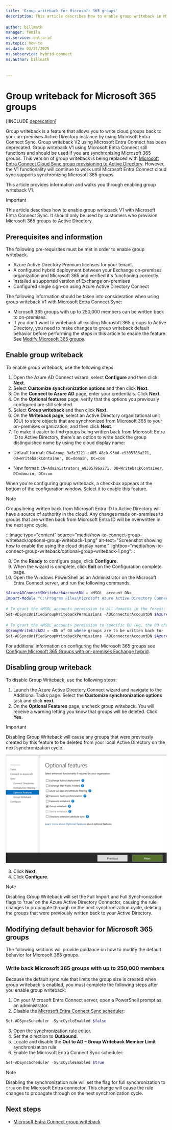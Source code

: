 ```yaml
---
title: 'Group writeback for Microsoft 365 groups'
description: This article describes how to enable group writeback in Microsoft Entra Connect by using PowerShell and a wizard.

author: billmath
manager: femila
ms.service: entra-id
ms.topic: how-to
ms.date: 03/21/2025
ms.subservice: hybrid-connect
ms.author: billmath


---
```


# Group writeback for Microsoft 365 groups

[!INCLUDE [deprecation](~/includes/gwb-v2-deprecation.md)]

Group writeback is a feature that allows you to write cloud groups back to your on-premises Active Directory instance by using Microsoft Entra Connect Sync. Group writeback V2 using Microsoft Entra Connect has been deprecated. Group writeback V1 using Microsoft Entra Connect still functions and should be used if you are synchronizing Microsoft 365 groups. This version of group writeback is being replaced with [Microsoft Entra Connect Cloud Sync group provisioning to Active Directory](../group-writeback-cloud-sync.md). However, the V1 functionality will continue to work until Microsoft Entra Connect cloud sync supports synchronizing Microsoft 365 groups.

This article provides information and walks you through enabling group writeback V1. 

>[!IMPORTANT]
>This article describes how to enable group writeback V1 with Microsoft Entra Connect Sync. It should only be used by customers who provision Microsoft 365 groups to Active Directory.

 
## Prerequisites and information
The following pre-requisites must be met in order to enable group writeback.
- Azure Active Directory Premium licenses for your tenant.
- A configured hybrid deployment between your Exchange on-premises organization and Microsoft 365 and verified it's functioning correctly.
- Installed a supported version of Exchange on-premises
- Configured single sign-on using Azure Active Directory Connect

The following information should be taken into consideration when using group writeback V1 with Microsoft Entra Connect Sync:
- Microsoft 365 groups with up to 250,000 members can be written back to on-premises. 
- If you don't want to writeback all existing Microsoft 365 groups to Active Directory, you need to make changes to group writeback default behavior before performing the steps in this article to enable the feature. See [Modify Microsoft 365 groups](#modifying-default-behavior-for-microsoft-365-groups).

## Enable group writeback

To enable group writeback, use the following steps:

1. Open the Azure AD Connect wizard, select **Configure** and then click **Next**.
2. Select **Customize synchronization options** and then click **Next**.
3. On the **Connect to Azure AD** page, enter your credentials. Click **Next**.
4. On the **Optional features** page, verify that the options you previously configured are still selected.
5. Select **Group writeback** and then click **Next**.
6. On the **Writeback page**, select an Active Directory organizational unit (OU) to store objects that are synchronized from Microsoft 365 to your on-premises organization, and then click **Next**.
7. To make it easier to find groups being written back from Microsoft Entra ID to Active Directory, there's an option to write back the group distinguished name by using the cloud display name: 

- Default format: 
`CN=Group_3a5c3221-c465-48c0-95b8-e9305786a271, OU=WritebackContainer, DC=domain, DC=com`  

- New format: 
`CN=Administrators_e9305786a271, OU=WritebackContainer, DC=domain, DC=com`  

When you're configuring group writeback, a checkbox appears at the bottom of the configuration window. Select it to enable this feature. 

> [!NOTE]
> Groups being written back from Microsoft Entra ID to Active Directory will have a source of authority in the cloud. Any changes made on-premises to groups that are written back from Microsoft Entra ID will be overwritten in the next sync cycle. 

:::image type="content" source="media/how-to-connect-group-writeback/optional-group-writeback-1.png" alt-text="Screenshot showing how to enable the using the cloud display name." lightbox="media/how-to-connect-group-writeback/optional-group-writeback-1.png":::

8. On the **Ready** to configure page, click **Configure**.
9. When the wizard is complete, click **Exit** on the Configuration complete page.
10. Open the Windows PowerShell as an Administrator on the Microsoft Entra Connect server, and run the following commands.

```powershell
$AzureADConnectSWritebackAccountDN = <MSOL_ account DN>
Import-Module "C:\Program Files\Microsoft Azure Active Directory Connect\AdSyncConfig\AdSyncConfig.psm1"

# To grant the <MSOL_account> permission to all domains in the forest:
Set-ADSyncUnifiedGroupWritebackPermissions -ADConnectorAccountDN $AzureADConnectSWritebackAccountDN

# To grant the <MSOL_account> permission to specific OU (eg. the OU chosen to writeback Office 365 Groups to):
$GroupWritebackOU = <DN of OU where groups are to be written back to>
Set-ADSyncUnifiedGroupWritebackPermissions -ADConnectorAccountDN $AzureADConnectSWritebackAccountDN -ADObjectDN $GroupWritebackOU
```

For additional information on configuring the Microsoft 365 groups see [Configure Microsoft 365 Groups with on-premises Exchange hybrid](/exchange/hybrid-deployment/set-up-microsoft-365-groups#enable-group-writeback-in-azure-ad-connect).

## Disabling group writeback

To disable Group Writeback, use the following steps:

1. Launch the Azure Active Directory Connect wizard and navigate to the Additional Tasks page. Select the **Customize synchronization options** task and click **next**.
2. On the **Optional Features** page, uncheck group writeback. You will receive a warning letting you know that groups will be deleted. Click **Yes**.
  > [!IMPORTANT]
  > Disabling Group Writeback will cause any groups that were previously created by this feature to be deleted from your local Active Directory on the next synchronization cycle.

  ![Uncheck box](media/how-to-connect-group-writeback/group-1.png)

3. Click **Next**.
4. Click **Configure**.

 > [!NOTE]
 > Disabling Group Writeback will set the Full Import and Full Synchronization flags to 'true' on the Azure Active Directory Connector, causing the rule changes to propagate through on the next synchronization cycle, deleting the groups that were previously written back to your Active Directory.

 ## Modifying default behavior for Microsoft 365 groups
The following sections will provide guidance on how to modify the default behavior for Microsoft 365 groups.



### Write back Microsoft 365 groups with up to 250,000 members 

Because the default sync rule that limits the group size is created when group writeback is enabled, you must complete the following steps after you enable group writeback: 

1. On your Microsoft Entra Connect server, open a PowerShell prompt as an administrator. 
2. Disable the [Microsoft Entra Connect Sync scheduler](./how-to-connect-sync-feature-scheduler.md): 
 
  ``` PowerShell 
  Set-ADSyncScheduler -SyncCycleEnabled $false 
  ``` 
3. Open the [synchronization rule editor](./how-to-connect-create-custom-sync-rule.md). 
4. Set the direction to **Outbound**. 
5. Locate and disable the **Out to AD – Group Writeback Member Limit** synchronization rule. 
6. Enable the Microsoft Entra Connect Sync scheduler: 

  ``` PowerShell 
  Set-ADSyncScheduler -SyncCycleEnabled $true 
  ``` 

> [!NOTE] 
> Disabling the synchronization rule will set the flag for full synchronization to `true` on the Microsoft Entra connector. This change will cause the rule changes to propagate through on the next synchronization cycle. 

## Next steps 

- [Microsoft Entra Connect group writeback](how-to-connect-group-writeback-v2.md) 












